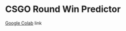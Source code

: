 # CSGO Round Win Predictor

[Google Colab](https://colab.research.google.com/drive/1JvmxyFDS0yr2_6fEwA-kAQ0ATpeHIuex?usp=sharing) link
